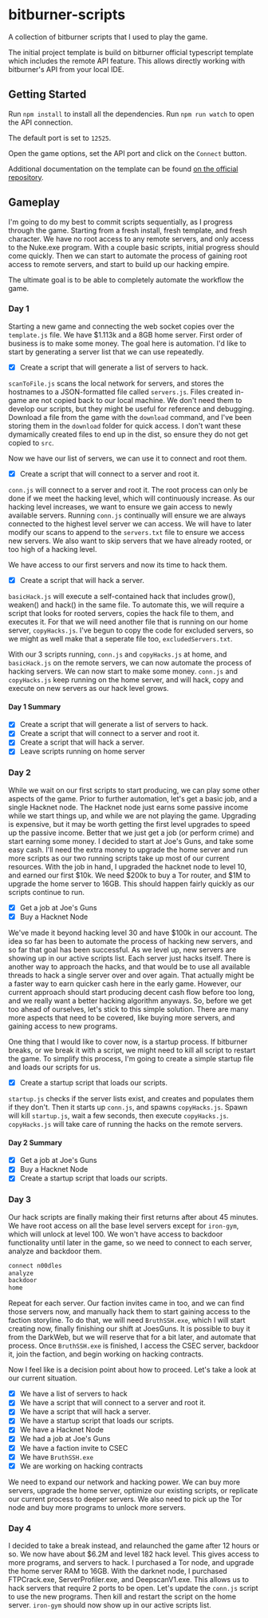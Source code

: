 # bitburner-scripts

A collection of bitburner scripts that I used to play the game.

The initial project template is build on bitburner official typescript template which includes the remote API feature. This allows directly working with bitburner's API from your local IDE.

## Getting Started

Run `npm install` to install all the dependencies.
Run `npm run watch` to open the API connection.

The default port is set to `12525`.

Open the game options, set the API port and click on the `Connect` button.

Additional documentation on the template can be found [on the official repository](https://github.com/bitburner-official/typescript-template).

## Gameplay

I'm going to do my best to commit scripts sequentially, as I progress through the game. Starting from a fresh install, fresh template, and fresh character. We have no root access to any remote servers, and only access to the Nuke.exe program. With a couple basic scripts, initial progress should come quickly. Then we can start to automate the process of gaining root access to remote servers, and start to build up our hacking empire.

The ultimate goal is to be able to completely automate the workflow the game.

### Day 1

Starting a new game and connecting the web socket copies over the `template.js` file. We have $1.113k and a 8GB home server. First order of business is to make some money. The goal here is automation. I'd like to start by generating a server list that we can use repeatedly.

- [x] Create a script that will generate a list of servers to hack.

`scanToFile.js` scans the local network for servers, and stores the hostnames to a JSON-formatted file called `servers.js`. Files created in-game are not copied back to our local machine. We don't need them to develop our scripts, but they might be useful for reference and debugging. Download a file from the game with the `download` command, and I've been storing them in the `download` folder for quick access. I don't want these dymamically created files to end up in the dist, so ensure they do not get copied to `src`.

Now we have our list of servers, we can use it to connect and root them.

- [x] Create a script that will connect to a server and root it.

`conn.js` will connect to a server and root it. The root process can only be done if we meet the hacking level, which will continuously increase. As our hacking level increases, we want to ensure we gain access to newly available servers. Running `conn.js` continually will ensure we are always connected to the highest level server we can access. We will have to later modify our scans to append to the `servers.txt` file to ensure we access new servers. We also want to skip servers that we have already rooted, or too high of a hacking level.

We have access to our first servers and now its time to hack them.

- [x] Create a script that will hack a server.

`basicHack.js` will execute a self-contained hack that includes grow(), weaken() and hack() in the same file. To automate this, we will require a script that looks for rooted servers, copies the hack file to them, and executes it. For that we will need another file that is running on our home server, `copyHacks.js`. I've begun to copy the code for excluded servers, so we might as well make that a seperate file too, `excludedServers.txt`.

With our 3 scripts running, `conn.js` and `copyHacks.js` at home, and `basicHack.js` on the remote servers, we can now automate the process of hacking servers. We can now start to make some money. `conn.js` and `copyHacks.js` keep running on the home server, and will hack, copy and execute on new servers as our hack level grows.

#### Day 1 Summary

- [x] Create a script that will generate a list of servers to hack.
- [x] Create a script that will connect to a server and root it.
- [x] Create a script that will hack a server.
- [x] Leave scripts running on home server

### Day 2

While we wait on our first scripts to start producing, we can play some other aspects of the game. Prior to further automation, let's get a basic job, and a single Hacknet node. The Hacknet node just earns some passive income while we start things up, and while we are not playing the game. Upgrading is expensive, but it may be worth getting the first level upgrades to speed up the passive income. Better that we just get a job (or perform crime) and start earning some money. I decided to start at Joe's Guns, and take some easy cash. I'll need the extra money to upgrade the home server and run more scripts as our two running scripts take up most of our current resources. With the job in hand, I upgraded the hacknet node to level 10, and earned our first $10k. We need $200k to buy a Tor router, and $1M to upgrade the home server to 16GB. This should happen fairly quickly as our scripts continue to run.

- [x] Get a job at Joe's Guns
- [x] Buy a Hacknet Node

We've made it beyond hacking level 30 and have $100k in our account. The idea so far has been to automate the process of hacking new servers, and so far that goal has been successful. As we level up, new servers are showing up in our active scripts list. Each server just hacks itself. There is another way to approach the hacks, and that would be to use all available threads to hack a single server over and over again. That actually might be a faster way to earn quicker cash here in the early game. However, our current approach should start producing decent cash flow before too long, and we really want a better hacking algorithm anyways. So, before we get too ahead of ourselves, let's stick to this simple solution. There are many more aspects that need to be covered, like buying more servers, and gaining access to new programs.

One thing that I would like to cover now, is a startup process. If bitburner breaks, or we break it with a script, we might need to kill all script to restart the game. To simplify this process, I'm going to create a simple startup file and loads our scripts for us.

- [x] Create a startup script that loads our scripts.

`startup.js` checks if the server lists exist, and creates and populates them if they don't. Then it starts up `conn.js`, and spawns `copyHacks.js`. Spawn will kill `startup.js`, wait a few seconds, then execute `copyHacks.js`. `copyHacks.js` will take care of running the hacks on the remote servers.

#### Day 2 Summary

- [x] Get a job at Joe's Guns
- [x] Buy a Hacknet Node
- [x] Create a startup script that loads our scripts.

### Day 3

Our hack scripts are finally making their first returns after about 45 minutes. We have root access on all the base level servers except for `iron-gym`, which will unlock at level 100. We won't have access to backdoor functionality until later in the game, so we need to connect to each server, analyze and backdoor them.

```javascript
connect n00dles
analyze
backdoor
home
```

Repeat for each server. Our faction invites came in too, and we can find those servers now, and manually hack them to start gaining access to the faction storyline. To do that, we will need `BruthSSH.exe`, which I will start creating now, finally finishing our shift at JoesGuns. It is possible to buy it from the DarkWeb, but we will reserve that for a bit later, and automate that process. Once `BruthSSH.exe` is finished, I access the CSEC server, backdoor it, join the faction, and begin working on hacking contracts.

Now I feel like is a decision point about how to proceed. Let's take a look at our current situation.

- [x] We have a list of servers to hack
- [x] We have a script that will connect to a server and root it.
- [x] We have a script that will hack a server.
- [x] We have a startup script that loads our scripts.
- [x] We have a Hacknet Node
- [x] We had a job at Joe's Guns
- [x] We have a faction invite to CSEC
- [x] We have `BruthSSH.exe`
- [x] We are working on hacking contracts

We need to expand our network and hacking power. We can buy more servers, upgrade the home server, optimize our existing scripts, or replicate our current process to deeper servers. We also need to pick up the Tor node and buy more programs to unlock more servers.

### Day 4

I decided to take a break instead, and relaunched the game after 12 hours or so. We now have about $6.2M and level 182 hack level. This gives access to more programs, and servers to hack. I purchased a Tor node, and upgrade the home server RAM to 16GB. With the darknet node, I purchased FTPCrack.exe, ServerProfiler.exe, and DeepscanV1.exe. This allows us to hack servers that require 2 ports to be open. Let's update the `conn.js` script to use the new programs. Then kill and restart the script on the home server. `iron-gym` should now show up in our active scripts list.
